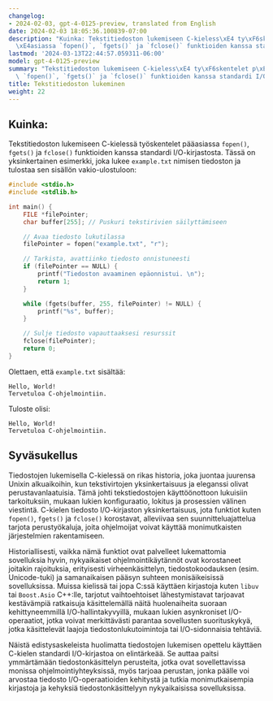 ```yaml
---
changelog:
- 2024-02-03, gpt-4-0125-preview, translated from English
date: 2024-02-03 18:05:36.100839-07:00
description: "Kuinka: Tekstitiedoston lukemiseen C-kieless\xE4 ty\xF6skentelet p\xE4\
  \xE4asiassa `fopen()`, `fgets()` ja `fclose()` funktioiden kanssa standardi I/O-kirjastosta.\u2026"
lastmod: '2024-03-13T22:44:57.059311-06:00'
model: gpt-4-0125-preview
summary: "Tekstitiedoston lukemiseen C-kieless\xE4 ty\xF6skentelet p\xE4\xE4asiassa\
  \ `fopen()`, `fgets()` ja `fclose()` funktioiden kanssa standardi I/O-kirjastosta."
title: Tekstitiedoston lukeminen
weight: 22
---
```


## Kuinka:
Tekstitiedoston lukemiseen C-kielessä työskentelet pääasiassa `fopen()`, `fgets()` ja `fclose()` funktioiden kanssa standardi I/O-kirjastosta. Tässä on yksinkertainen esimerkki, joka lukee `example.txt` nimisen tiedoston ja tulostaa sen sisällön vakio-ulostuloon:

```c
#include <stdio.h>
#include <stdlib.h>

int main() {
    FILE *filePointer;
    char buffer[255]; // Puskuri tekstirivien säilyttämiseen

    // Avaa tiedosto lukutilassa
    filePointer = fopen("example.txt", "r");

    // Tarkista, avattiinko tiedosto onnistuneesti
    if (filePointer == NULL) {
        printf("Tiedoston avaaminen epäonnistui. \n");
        return 1;
    }

    while (fgets(buffer, 255, filePointer) != NULL) {
        printf("%s", buffer);
    }

    // Sulje tiedosto vapauttaaksesi resurssit
    fclose(filePointer);
    return 0;
}
```

Olettaen, että `example.txt` sisältää:
```
Hello, World!
Tervetuloa C-ohjelmointiin.
```

Tuloste olisi:
```
Hello, World!
Tervetuloa C-ohjelmointiin.
```

## Syväsukellus
Tiedostojen lukemisella C-kielessä on rikas historia, joka juontaa juurensa Unixin alkuaikoihin, kun tekstivirtojen yksinkertaisuus ja eleganssi olivat perustavanlaatuisia. Tämä johti tekstiedostojen käyttöönottoon lukuisiin tarkoituksiin, mukaan lukien konfiguraatio, lokitus ja prosessien välinen viestintä. C-kielen tiedosto I/O-kirjaston yksinkertaisuus, jota funktiot kuten `fopen()`, `fgets()` ja `fclose()` korostavat, alleviivaa sen suunnitteluajattelua tarjota perustyökaluja, joita ohjelmoijat voivat käyttää monimutkaisten järjestelmien rakentamiseen.

Historiallisesti, vaikka nämä funktiot ovat palvelleet lukemattomia sovelluksia hyvin, nykyaikaiset ohjelmointikäytännöt ovat korostaneet joitakin rajoituksia, erityisesti virheenkäsittelyn, tiedostokoodauksen (esim. Unicode-tuki) ja samanaikaisen pääsyn suhteen monisäikeisissä sovelluksissa. Muissa kielissä tai jopa C:ssä käyttäen kirjastoja kuten `libuv` tai `Boost.Asio` C++:lle, tarjotut vaihtoehtoiset lähestymistavat tarjoavat kestävämpiä ratkaisuja käsittelemällä näitä huolenaiheita suoraan kehittyneemmillä I/O-hallintakyvyillä, mukaan lukien asynkroniset I/O-operaatiot, jotka voivat merkittävästi parantaa sovellusten suorituskykyä, jotka käsittelevät laajoja tiedostonlukutoimintoja tai I/O-sidonnaisia tehtäviä.

Näistä edistysaskeleista huolimatta tiedostojen lukemisen opettelu käyttäen C-kielen standardi I/O-kirjastoa on elintärkeää. Se auttaa paitsi ymmärtämään tiedostonkäsittelyn perusteita, jotka ovat sovellettavissa monissa ohjelmointiyhteyksissä, myös tarjoaa perustan, jonka päälle voi arvostaa tiedosto I/O-operaatioiden kehitystä ja tutkia monimutkaisempia kirjastoja ja kehyksiä tiedostonkäsittelyyn nykyaikaisissa sovelluksissa.

